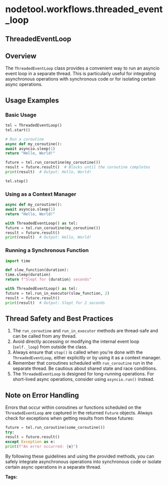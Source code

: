 # nodetool.workflows.threaded_event_loop

## ThreadedEventLoop

## Overview
The `ThreadedEventLoop` class provides a convenient way to run an asyncio event loop in a separate thread.
This is particularly useful for integrating asynchronous operations with synchronous code or for isolating certain async operations.

## Usage Examples

### Basic Usage

```python
tel = ThreadedEventLoop()
tel.start()

# Run a coroutine
async def my_coroutine():
await asyncio.sleep(1)
return "Hello, World!"

future = tel.run_coroutine(my_coroutine())
result = future.result()  # Blocks until the coroutine completes
print(result)  # Output: Hello, World!

tel.stop()
```

### Using as a Context Manager

```python
async def my_coroutine():
await asyncio.sleep(1)
return "Hello, World!"

with ThreadedEventLoop() as tel:
future = tel.run_coroutine(my_coroutine())
result = future.result()
print(result)  # Output: Hello, World!
```

### Running a Synchronous Function

```python
import time

def slow_function(duration):
time.sleep(duration)
return f"Slept for {duration} seconds"

with ThreadedEventLoop() as tel:
future = tel.run_in_executor(slow_function, 2)
result = future.result()
print(result)  # Output: Slept for 2 seconds
```

## Thread Safety and Best Practices

1. The `run_coroutine` and `run_in_executor` methods are thread-safe and can be called from any thread.
2. Avoid directly accessing or modifying the internal event loop (`self._loop`) from outside the class.
3. Always ensure that `stop()` is called when you're done with the `ThreadedEventLoop`, either explicitly or by using it as a context manager.
4. Remember that coroutines scheduled with `run_coroutine` run in the separate thread. Be cautious about shared state and race conditions.
5. The `ThreadedEventLoop` is designed for long-running operations. For short-lived async operations, consider using `asyncio.run()` instead.

## Note on Error Handling

Errors that occur within coroutines or functions scheduled on the `ThreadedEventLoop` are captured in the returned `Future` objects. Always check for exceptions when getting results from these futures:

```python
future = tel.run_coroutine(some_coroutine())
try:
result = future.result()
except Exception as e:
print(f"An error occurred: {e}")
```

By following these guidelines and using the provided methods, you can safely integrate asynchronous operations into synchronous code or isolate certain async operations in a separate thread.

**Tags:** 

